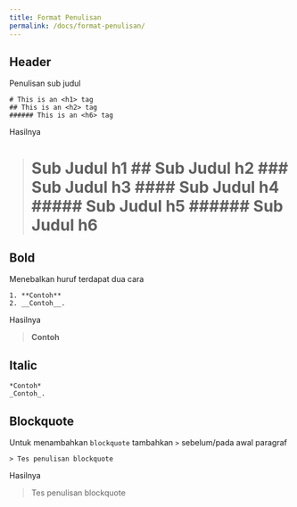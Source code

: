 ```yaml
---
title: Format Penulisan
permalink: /docs/format-penulisan/
---
```


## Header
Penulisan sub judul 
```
# This is an <h1> tag
## This is an <h2> tag
###### This is an <h6> tag
```
Hasilnya
> # Sub Judul h1 ## Sub Judul h2 ### Sub Judul h3 #### Sub Judul h4 ##### Sub Judul h5 ###### Sub Judul h6

## Bold
Menebalkan huruf terdapat dua cara
```
1. **Contoh**
2. __Contoh__.
```
Hasilnya
> **Contoh**

## Italic
```
*Contoh*
_Contoh_.
```
## Blockquote
Untuk menambahkan <code>blockquote</code> tambahkan <code>></code> sebelum/pada awal paragraf
```
> Tes penulisan blockquote
```
Hasilnya
> Tes penulisan blockquote


 
